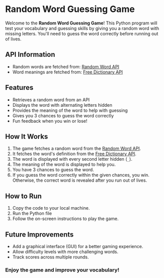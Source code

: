 # Random Word Guessing Game
Welcome to the **Random Word Guessing Game**! This Python program will test your vocabulary and guessing skills by giving you a random word with missing letters. You'll need to guess the word correctly before running out of lives.


## API Information
- Random words are fetched from: [Random Word API](https://random-word-api.herokuapp.com/word)
- Word meanings are fetched from: [Free Dictionary API](https://dictionaryapi.dev/)


## Features
- Retrieves a random word from an API
- Displays the word with alternating letters hidden
- Provides the meaning of the word to help with guessing
- Gives you 3 chances to guess the word correctly
- Fun feedback when you win or lose!


## How It Works
1. The game fetches a random word from the [Random Word API](https://random-word-api.herokuapp.com/word).
2. It fetches the word's definition from the [Free Dictionary API](https://dictionaryapi.dev/).
3. The word is displayed with every second letter hidden (`_`).
4. The meaning of the word is displayed to help you.
5. You have 3 chances to guess the word.
6. If you guess the word correctly within the given chances, you win. Otherwise, the correct word is revealed after you run out of lives.

## How to Run
1. Copy the code to your local machine.
2. Run the Python file
3. Follow the on-screen instructions to play the game.

## Future Improvements
- Add a graphical interface (GUI) for a better gaming experience.
- Allow difficulty levels with more challenging words.
- Track scores across multiple rounds.

### Enjoy the game and improve your vocabulary!